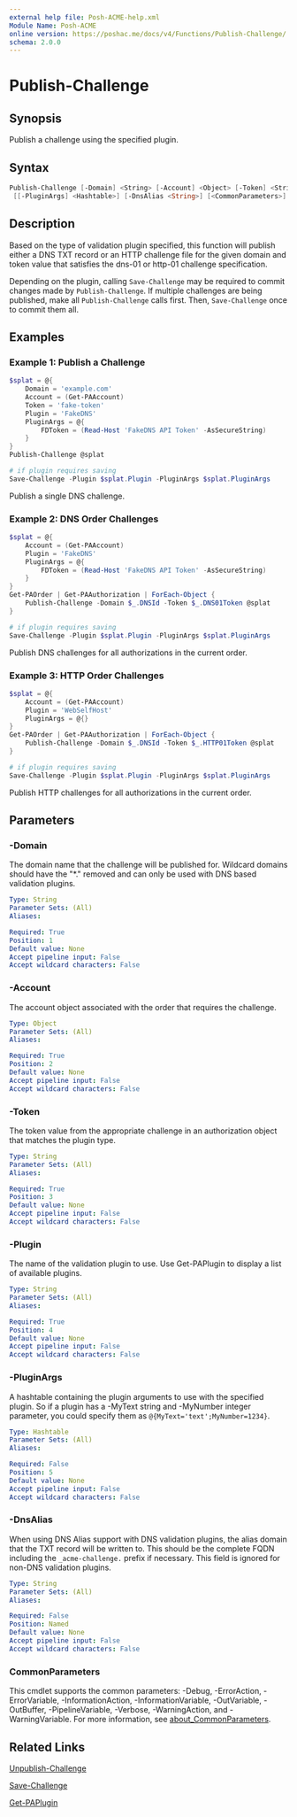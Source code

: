 ```yaml
---
external help file: Posh-ACME-help.xml
Module Name: Posh-ACME
online version: https://poshac.me/docs/v4/Functions/Publish-Challenge/
schema: 2.0.0
---
```


# Publish-Challenge

## Synopsis

Publish a challenge using the specified plugin.

## Syntax

```powershell
Publish-Challenge [-Domain] <String> [-Account] <Object> [-Token] <String> [-Plugin] <String>
 [[-PluginArgs] <Hashtable>] [-DnsAlias <String>] [<CommonParameters>]
```

## Description

Based on the type of validation plugin specified, this function will publish either a DNS TXT record or an HTTP challenge file for the given domain and token value that satisfies the dns-01 or http-01 challenge specification.

Depending on the plugin, calling `Save-Challenge` may be required to commit changes made by `Publish-Challenge`.
If multiple challenges are being published, make all `Publish-Challenge` calls first.
Then, `Save-Challenge` once to commit them all.

## Examples

### Example 1: Publish a Challenge

```powershell
$splat = @{
    Domain = 'example.com'
    Account = (Get-PAAccount)
    Token = 'fake-token'
    Plugin = 'FakeDNS'
    PluginArgs = @{
        FDToken = (Read-Host 'FakeDNS API Token' -AsSecureString)
    }
}
Publish-Challenge @splat

# if plugin requires saving
Save-Challenge -Plugin $splat.Plugin -PluginArgs $splat.PluginArgs
```

Publish a single DNS challenge.

### Example 2: DNS Order Challenges

```powershell
$splat = @{
    Account = (Get-PAAccount)
    Plugin = 'FakeDNS'
    PluginArgs = @{
        FDToken = (Read-Host 'FakeDNS API Token' -AsSecureString)
    }
}
Get-PAOrder | Get-PAAuthorization | ForEach-Object {
    Publish-Challenge -Domain $_.DNSId -Token $_.DNS01Token @splat
}

# if plugin requires saving
Save-Challenge -Plugin $splat.Plugin -PluginArgs $splat.PluginArgs
```

Publish DNS challenges for all authorizations in the current order.

### Example 3: HTTP Order Challenges

```powershell
$splat = @{
    Account = (Get-PAAccount)
    Plugin = 'WebSelfHost'
    PluginArgs = @{}
}
Get-PAOrder | Get-PAAuthorization | ForEach-Object {
    Publish-Challenge -Domain $_.DNSId -Token $_.HTTP01Token @splat
}

# if plugin requires saving
Save-Challenge -Plugin $splat.Plugin -PluginArgs $splat.PluginArgs
```

Publish HTTP challenges for all authorizations in the current order.

## Parameters

### -Domain
The domain name that the challenge will be published for.
Wildcard domains should have the "*." removed and can only be used with DNS based validation plugins.

```yaml
Type: String
Parameter Sets: (All)
Aliases:

Required: True
Position: 1
Default value: None
Accept pipeline input: False
Accept wildcard characters: False
```

### -Account
The account object associated with the order that requires the challenge.

```yaml
Type: Object
Parameter Sets: (All)
Aliases:

Required: True
Position: 2
Default value: None
Accept pipeline input: False
Accept wildcard characters: False
```

### -Token
The token value from the appropriate challenge in an authorization object that matches the plugin type.

```yaml
Type: String
Parameter Sets: (All)
Aliases:

Required: True
Position: 3
Default value: None
Accept pipeline input: False
Accept wildcard characters: False
```

### -Plugin
The name of the validation plugin to use.
Use Get-PAPlugin to display a list of available plugins.

```yaml
Type: String
Parameter Sets: (All)
Aliases:

Required: True
Position: 4
Default value: None
Accept pipeline input: False
Accept wildcard characters: False
```

### -PluginArgs
A hashtable containing the plugin arguments to use with the specified plugin.
So if a plugin has a -MyText string and -MyNumber integer parameter, you could specify them as `@{MyText='text';MyNumber=1234}`.

```yaml
Type: Hashtable
Parameter Sets: (All)
Aliases:

Required: False
Position: 5
Default value: None
Accept pipeline input: False
Accept wildcard characters: False
```

### -DnsAlias
When using DNS Alias support with DNS validation plugins, the alias domain that the TXT record will be written to.
This should be the complete FQDN including the `_acme-challenge.` prefix if necessary.
This field is ignored for non-DNS validation plugins.

```yaml
Type: String
Parameter Sets: (All)
Aliases:

Required: False
Position: Named
Default value: None
Accept pipeline input: False
Accept wildcard characters: False
```

### CommonParameters
This cmdlet supports the common parameters: -Debug, -ErrorAction, -ErrorVariable, -InformationAction, -InformationVariable, -OutVariable, -OutBuffer, -PipelineVariable, -Verbose, -WarningAction, and -WarningVariable. For more information, see [about_CommonParameters](http://go.microsoft.com/fwlink/?LinkID=113216).

## Related Links

[Unpublish-Challenge](Unpublish-Challenge.md)

[Save-Challenge](Save-Challenge.md)

[Get-PAPlugin](Get-PAPlugin.md)
